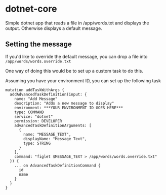 # dotnet-core


Simple dotnet app that reads a file in /app/words.txt and displays the output. Otherwise displays a default message.


## Setting the message

If you'd like to override the default message, you can drop a file into `/app/words/words.override.txt`

One way of doing this would be to set up a custom task to do this.

Assuming you have your environment ID, you can set up the following task

```
mutation addTaskWithArgs {
  addAdvancedTaskDefinition(input: {
    name: "Add Message"
    description: "Adds a new message to display"
    environment: ***YOUR ENVIRONMENT ID GOES HERE***
    type: COMMAND
    service: "dotnet"
    permission: DEVELOPER
    advancedTaskDefinitionArguments: [
      {
        name: "MESSAGE_TEXT",
        displayName: "Message Text",
        type: STRING
      }
    ],
    command: "figlet $MESSAGE_TEXT > /app/words/words.override.txt"
  }) {
    ... on AdvancedTaskDefinitionCommand {
      id
      name
    }
  }
}
```
